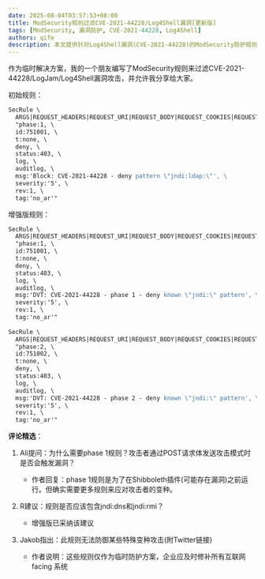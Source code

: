 ```yaml
---
date: 2025-08-04T03:57:53+08:00
title: ModSecurity规则过滤CVE-2021-44228/Log4Shell漏洞[更新版]
tags: [ModSecurity, 漏洞防护, CVE-2021-44228, Log4Shell]
authors: qife
description: 本文提供针对Log4Shell漏洞(CVE-2021-44228)的ModSecurity防护规则，包含初始版本和增强版规则，可拦截jndi:ldap等恶意请求模式。
---
```


作为临时解决方案，我的一个朋友编写了ModSecurity规则来过滤CVE-2021-44228/LogJam/Log4Shell漏洞攻击，并允许我分享给大家。

初始规则：
```apache
SecRule \
  ARGS|REQUEST_HEADERS|REQUEST_URI|REQUEST_BODY|REQUEST_COOKIES|REQUEST_LINE|QUERY_STRING "jndi:ldap:" \
  "phase:1, \
  id:751001, \
  t:none, \
  deny, \
  status:403, \
  log, \
  auditlog, \
  msg:'Block: CVE-2021-44228 - deny pattern \"jndi:ldap:\"', \
  severity:'5', \
  rev:1, \
  tag:'no_ar'"
```

增强版规则：
```apache
SecRule \
  ARGS|REQUEST_HEADERS|REQUEST_URI|REQUEST_BODY|REQUEST_COOKIES|REQUEST_LINE|QUERY_STRING "jndi:ldap:|jndi:dns:|jndi:rmi:|jndi:rni:|\${jndi:" \
  "phase:1, \
  id:751001, \
  t:none, \
  deny, \
  status:403, \
  log, \
  auditlog, \
  msg:'DVT: CVE-2021-44228 - phase 1 - deny known \"jndi:\" pattern', \
  severity:'5', \
  rev:1, \
  tag:'no_ar'"
  
SecRule \
  ARGS|REQUEST_HEADERS|REQUEST_URI|REQUEST_BODY|REQUEST_COOKIES|REQUEST_LINE|QUERY_STRING "jndi:ldap:|jndi:dns:|jndi:rmi:|jndi:rni:|\${jndi:" \
  "phase:2, \
  id:751002, \
  t:none, \
  deny, \
  status:403, \
  log, \
  auditlog, \
  msg:'DVT: CVE-2021-44228 - phase 2 - deny known \"jndi:\" pattern', \
  severity:'5', \
  rev:1, \
  tag:'no_ar'"
```

**评论精选**：
1. Ali提问：为什么需要phase 1规则？攻击者通过POST请求体发送攻击模式时是否会触发漏洞？
   - 作者回复：phase 1规则是为了在Shibboleth插件(可能存在漏洞)之前运行。但确实需要更多规则来应对攻击者的变种。

2. R建议：规则是否应该包含jndi:dns和jndi:rmi？
   - 增强版已采纳该建议

3. Jakob指出：此规则无法防御某些特殊变种攻击(附Twitter链接)
   - 作者说明：这些规则仅作为临时防护方案，企业应及时修补所有互联网 facing 系统